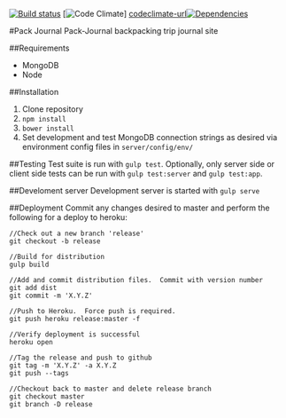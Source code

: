 [![Build status][travis-image]][travis-url] [![Code Climate][codeclimate-image]] [codeclimate-url][![Dependencies][david-image]][david-url]

#Pack Journal
Pack-Journal backpacking trip journal site

##Requirements
* MongoDB
* Node

##Installation
1. Clone repository
2. `npm install`
3. `bower install`
4. Set development and test MongoDB connection strings as desired via environment config files in `server/config/env/`

##Testing
Test suite is run with `gulp test`.  Optionally, only server side or client side tests can be run with `gulp test:server` and `gulp test:app`.

##Develoment server
Development server is started with `gulp serve`

##Deployment
Commit any changes desired to master and perform the following for a deploy to heroku:
```
//Check out a new branch 'release'
git checkout -b release

//Build for distribution
gulp build

//Add and commit distribution files.  Commit with version number
git add dist
git commit -m 'X.Y.Z'

//Push to Heroku.  Force push is required.
git push heroku release:master -f

//Verify deployment is successful
heroku open

//Tag the release and push to github
git tag -m 'X.Y.Z' -a X.Y.Z
git push --tags

//Checkout back to master and delete release branch
git checkout master
git branch -D release
```

[codeclimate-image]: https://codeclimate.com/github/dmitrydwhite/pack-journal.png
[codeclimate-url]: https://codeclimate.com/github/dmitrydwhite/pack-journal
[david-image]: https://david-dm.org/dmitrydwhite/pack-journal.png
[david-url]: https://david-dm.org/dmitrydwhite/pack-journal
[travis-url]: http://travis-ci.org/dmitrydwhite/pack-journal
[travis-image]: https://secure.travis-ci.org/dmitrydwhite/pack-journal.png?branch=master